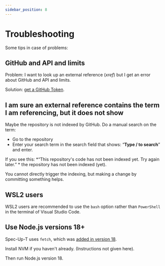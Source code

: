 ```yaml
---
sidebar_position: 8
---
```


# Troubleshooting

Some tips in case of problems:

## GitHub and API and limits

Problem: I want to look up an external reference (*xref*) but I get an error about GitHub and API and limits.

Solution: [get a GitHub Token](./getting-started/github-token.md).

## I am sure an external reference contains the term I am referencing, but it does not show

Maybe the repository is not indexed by GitHub. Do a manual search on the term:

- Go to the repository
- Enter your search term in the search field that shows: “**Type / to search**” and enter.

If you see this: 
*“This repository's code has not been indexed yet. Try again later.” *
the repository has not been indexed (yet).

You cannot directly trigger the indexing, but making a change by committing something helps.

## WSL2 users

WSL2 users are recommended to use the `bash` option rather than `PowerShell` in the terminal of Visual Studio Code.

## Use Node.js versions 18+

Spec-Up-T uses `fetch`, which was [added in version 18](https://nodejs.org/dist/latest-v18.x/docs/api/globals.html#fetch).

Install NVM if you haven't already. (Instructions not given here).

Then run Node.js version 18.
